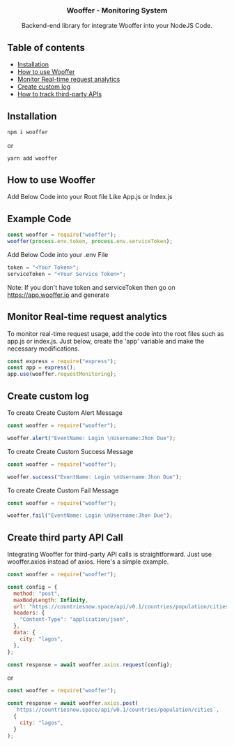 <h3 align="center">Wooffer - Monitoring System</h3>

<p align="center">
  Backend-end library for integrate Wooffer into your NodeJS Code.
</p>

## Table of contents

- [Installation](#installation)
- [How to use Wooffer](#how-to-use-wooffer) 
- [Monitor Real-time request analytics](#monitor-real-time-request-analytics)
- [Create custom log](#create-custom-log)
- [How to track third-party APIs](#create-third-party-api-call)

## Installation

```bash
npm i wooffer
```

or

```bash
yarn add wooffer
```

## How to use Wooffer

Add Below Code into your Root file Like App.js or Index.js

## Example Code

```javascript
const wooffer = require("wooffer");
wooffer(process.env.token, process.env.serviceToken);
```

Add Below Code into your .env File

```javascript
token = "<Your Token>";
serviceToken = "<Your Service Token>";
```

<p>
  Note: If you don't have token and serviceToken then go on <a href="https://app.wooffer.io"> https://app.wooffer.io</a> and generate  
</p>

## Monitor Real-time request analytics

To monitor real-time request usage, add the code into the root files such as app.js or index.js. Just below, create the 'app' variable and make the necessary modifications.

```javascript
const express = require("express");
const app = express();
app.use(wooffer.requestMonitoring);
```


## Create custom log

To create Create Custom Alert Message

```javascript
const wooffer = require("wooffer");

wooffer.alert("EventName: Login \nUsername:Jhon Due");
```

To create Create Custom Success Message

```javascript
const wooffer = require("wooffer");

wooffer.success("EventName: Login \nUsername:Jhon Due");
```

To create Create Custom Fail Message

```javascript
const wooffer = require("wooffer");

wooffer.fail("EventName: Login \nUsername:Jhon Due");
```


## Create third party API Call

Integrating Wooffer for third-party API calls is straightforward. Just use wooffer.axios instead of axios. Here's a simple example.

```javascript
const wooffer = require("wooffer");

const config = {
  method: "post",
  maxBodyLength: Infinity,
  url: "https://countriesnow.space/api/v0.1/countries/population/cities",
  headers: {
    "Content-Type": "application/json",
  },
  data: {
    city: "lagos",
  },
};

const response = await wooffer.axios.request(config);
```

or

```javascript
const wooffer = require("wooffer");

const response = await wooffer.axios.post(
  `https://countriesnow.space/api/v0.1/countries/population/cities`,
  {
    city: "lagos",
  }
);
```

